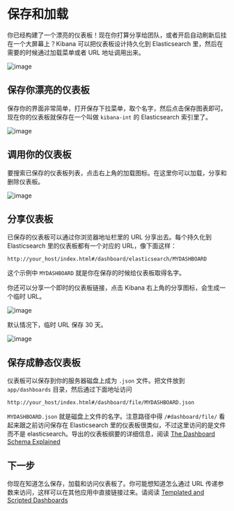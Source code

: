 # 保存和加载

你已经构建了一个漂亮的仪表板！现在你打算分享给团队，或者开启自动刷新后挂在一个大屏幕上？Kibana 可以把仪表板设计持久化到 Elasticsearch 里，然后在需要的时候通过加载菜单或者 URL 地址调用出来。

![image](http://www.elasticsearch.org/guide/en/kibana/3.0/tutorials/saving_loading/awesome_dashboard.png)

## 保存你漂亮的仪表板

保存你的界面非常简单，打开保存下拉菜单，取个名字，然后点击保存图表即可。现在你的仪表板就保存在一个叫做 `kibana-int` 的 Elasticsearch 索引里了。

![image](http://www.elasticsearch.org/guide/en/kibana/3.0/tutorials/saving_loading/savebutton.png)

## 调用你的仪表板

要搜索已保存的仪表板列表，点击右上角的加载图标。在这里你可以加载，分享和删除仪表板。

![image](http://www.elasticsearch.org/guide/en/kibana/3.0/tutorials/saving_loading/searchdashboards.png)

## 分享仪表板

已保存的仪表板可以通过你浏览器地址栏里的 URL 分享出去。每个持久化到 Elasticsearch 里的仪表板都有一个对应的 URL，像下面这样：

```
http://your_host/index.html#/dashboard/elasticsearch/MYDASHBOARD
```

这个示例中 `MYDASHBOARD` 就是你在保存的时候给仪表板取得名字。

你还可以分享一个即时的仪表板链接，点击 Kibana 右上角的分享图标，会生成一个临时 URL。

![image](http://www.elasticsearch.org/guide/en/kibana/3.0/tutorials/saving_loading/sharebutton.png)

默认情况下，临时 URL 保存 30 天。

![image](http://www.elasticsearch.org/guide/en/kibana/3.0/tutorials/saving_loading/sharelink.png)

## 保存成静态仪表板

仪表板可以保存到你的服务器磁盘上成为 `.json` 文件。把文件放到 `app/dashboards` 目录，然后通过下面地址访问

```
http://your_host/index.html#/dashboard/file/MYDASHBOARD.json
```

`MYDASHBOARD.json` 就是磁盘上文件的名字。注意路径中得 `/#dashboard/file/` 看起来跟之前访问保存在 Elasticsearch 里的仪表板很类似，不过这里访问的是文件而不是 elasticsearch。导出的仪表板纲要的详细信息，阅读 [The Dashboard Schema Explained](http://www.elasticsearch.org/guide/en/kibana/3.0/_dashboard_schema.html)

## 下一步

你现在知道怎么保存，加载和访问仪表板了。你可能想知道怎么通过 URL 传递参数来访问，这样可以在其他应用中直接链接过来。请阅读 [Templated and Scripted Dashboards](http://www.elasticsearch.org/guide/en/kibana/3.0/templated-and-scripted-dashboards.html)
